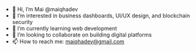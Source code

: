 - 👋 Hi, I’m Mai @maiqhadev
- 👀 I’m interested in business dashboards, UI/UX design, and blockchain security
- 🌱 I’m currently learning web development
- 💞️ I’m looking to collaborate on building digital platforms
- 📫 How to reach me: maiqhadev@gmail.com

<!---
maiqhadev/maiqhadev is a ✨ special ✨ repository because its `README.md` (this file) appears on your GitHub profile.
You can click the Preview link to take a look at your changes.
--->
